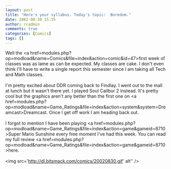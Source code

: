 ```yaml
---
layout: post
title: "Here's your syllabus. Today's topic:  Boredom."
date: 2002-08-30 15:35
author: rcadmin
comments: true
categories: [Comics]
tags: []
---
```

Well the <a href=modules.php?op=modload&name=Comics&file=index&action=comic&id=47>first week of classes</a> was as lame as can be expected. My classes are cake. I don't even think I'll have to write a single report this semester since I am taking all Tech and Math classes. 
<br />
<br />
I'm pretty excited about DDR coming back to Findlay. I went out to the mall at lunch but it wasn't there yet. I played Soul Cailbur 2 instead. It's pretty cool but the graphics aren't any better than the first one on <a href=modules.php?op=modload&name=Game_Ratings&file=index&action=system&system=Dreamcast>Dreamcast.</a> Once I get off work I am heading back out. 
<br />
<br />
I forgot to mention I have been playing <a href=modules.php?op=modload&name=Game_Ratings&file=index&action=game&gameid=8710>Super Mario Sunshine</a> every free moment I've had this week. You can read my full review <a href=modules.php?op=modload&name=Game_Ratings&file=index&action=game&gameid=8710>here.</a><br /><br /><!--more--><img src='http://dl.bitsmack.com/comics/20020830.gif' alt'' />
